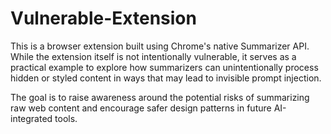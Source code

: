 # Vulnerable-Extension
This is a browser extension built using Chrome's native Summarizer API. While the extension itself is not intentionally vulnerable, it serves as a practical example to explore how summarizers can unintentionally process hidden or styled content in ways that may lead to invisible prompt injection.

The goal is to raise awareness around the potential risks of summarizing raw web content and encourage safer design patterns in future AI-integrated tools.
